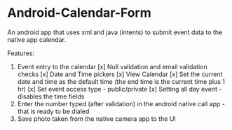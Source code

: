 # Android-Calendar-Form
An android app that uses xml and java (intents) to submit event data to the native app calendar.

Features:
1) Event entry to the calendar
  [x] Null validation and email validation checks
  [x] Date and Time pickers
  [x] View Calendar
  [x] Set the current date and time as the default time (the end time is the current time plus 1 hr)
  [x] Set event access type - public/private
  [x] Setting all day event - disables the time fields
2) Enter the number typed (after validation) in the android native call app - that is ready to be dialed
3) Save photo taken from the native camera app to the UI

